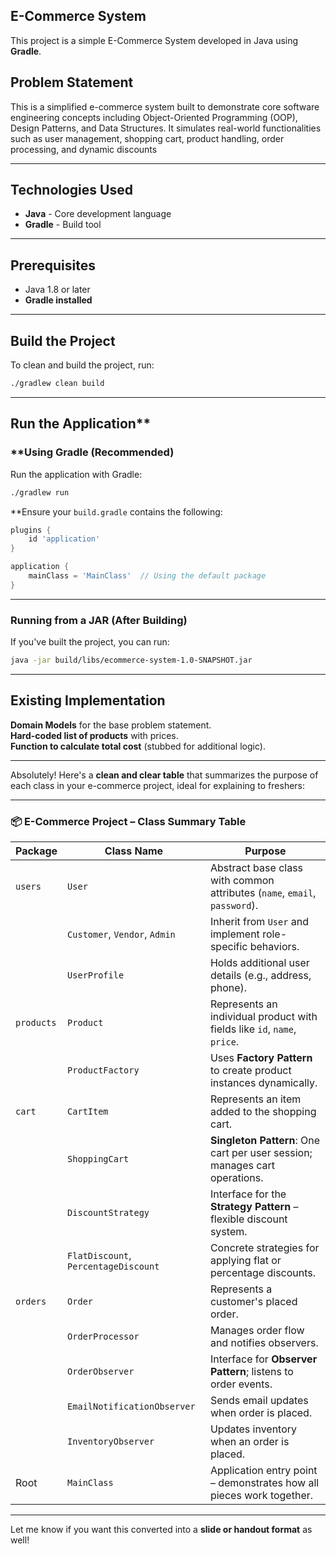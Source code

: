## E-Commerce System  

This project is a simple E-Commerce System developed in Java using **Gradle**.  

## Problem Statement
This is a simplified e-commerce system built to demonstrate core software engineering concepts including Object-Oriented Programming (OOP), Design Patterns, and Data Structures. It simulates real-world functionalities such as user management, shopping cart, product handling, order processing, and dynamic discounts

---

##  Technologies Used
- **Java** - Core development language  
- **Gradle** - Build tool  

---

##  Prerequisites 
- Java 1.8 or later
- **Gradle installed**  

---

##  Build the Project  
To clean and build the project, run:  
```sh
./gradlew clean build
```

---

##  Run the Application**  

### **Using Gradle (Recommended)
Run the application with Gradle:  
```sh
./gradlew run
```
 **Ensure your `build.gradle` contains the following:
```gradle
plugins {
    id 'application'
}

application {
    mainClass = 'MainClass'  // Using the default package
}
```

---

### Running from a JAR (After Building) 
If you've built the project, you can run:  
```sh
java -jar build/libs/ecommerce-system-1.0-SNAPSHOT.jar
```

---

## **Existing Implementation**  
**Domain Models** for the base problem statement.  
**Hard-coded list of products** with prices.  
 **Function to calculate total cost** (stubbed for additional logic).  

---

Absolutely! Here's a **clean and clear table** that summarizes the purpose of each class in your e-commerce project, ideal for explaining to freshers:

---

### 📦 **E-Commerce Project – Class Summary Table**

| **Package**   | **Class Name**                    | **Purpose**                                                                 |
|---------------|----------------------------------|------------------------------------------------------------------------------|
| `users`       | `User`                           | Abstract base class with common attributes (`name`, `email`, `password`).  |
|               | `Customer`, `Vendor`, `Admin`    | Inherit from `User` and implement role-specific behaviors.                 |
|               | `UserProfile`                    | Holds additional user details (e.g., address, phone).                       |
| `products`    | `Product`                        | Represents an individual product with fields like `id`, `name`, `price`.   |
|               | `ProductFactory`                 | Uses **Factory Pattern** to create product instances dynamically.           |
| `cart`        | `CartItem`                       | Represents an item added to the shopping cart.                             |
|               | `ShoppingCart`                   | **Singleton Pattern**: One cart per user session; manages cart operations. |
|               | `DiscountStrategy`               | Interface for the **Strategy Pattern** – flexible discount system.          |
|               | `FlatDiscount`, `PercentageDiscount` | Concrete strategies for applying flat or percentage discounts.         |
| `orders`      | `Order`                          | Represents a customer's placed order.                                       |
|               | `OrderProcessor`                 | Manages order flow and notifies observers.                                 |
|               | `OrderObserver`                  | Interface for **Observer Pattern**; listens to order events.               |
|               | `EmailNotificationObserver`      | Sends email updates when order is placed.                                  |
|               | `InventoryObserver`              | Updates inventory when an order is placed.                                 |
| Root          | `MainClass`                      | Application entry point – demonstrates how all pieces work together.       |

---

Let me know if you want this converted into a **slide or handout format** as well!

